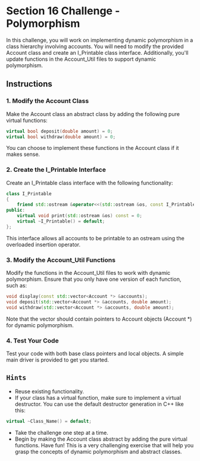 # Section 16 Challenge - Polymorphism
In this challenge, you will work on implementing dynamic polymorphism in a class hierarchy involving accounts. You will need to modify the provided Account class and create an I_Printable class interface. Additionally, you'll update functions in the Account_Util files to support dynamic polymorphism.

## Instructions
### 1. Modify the Account Class
Make the Account class an abstract class by adding the following pure virtual functions:
```cpp
virtual bool deposit(double amount) = 0;
virtual bool withdraw(double amount) = 0;
```
You can choose to implement these functions in the Account class if it makes sense.
### 2. Create the I_Printable Interface
Create an I_Printable class interface with the following functionality:
```cpp
class I_Printable
{
    friend std::ostream &operator<<(std::ostream &os, const I_Printable &obj);
public:
    virtual void print(std::ostream &os) const = 0;
    virtual ~I_Printable() = default;
};
```
This interface allows all accounts to be printable to an ostream using the overloaded insertion operator.
### 3. Modify the Account_Util Functions
Modify the functions in the Account_Util files to work with dynamic polymorphism. Ensure that you only have one version of each function, such as:
```cpp
void display(const std::vector<Account *> &accounts);
void deposit(std::vector<Account *> &accounts, double amount);
void withdraw(std::vector<Account *> &accounts, double amount);
```
Note that the vector should contain pointers to Account objects (Account *) for dynamic polymorphism.
### 4. Test Your Code
Test your code with both base class pointers and local objects. A simple main driver is provided to get you started.
## **`Hints`**
* Reuse existing functionality.
* If your class has a virtual function, make sure to implement a virtual destructor. You can use the default destructor generation in C++ like this:
```cpp 
virtual ~Class_Name() = default; 
```
* Take the challenge one step at a time.
* Begin by making the Account class abstract by adding the pure virtual functions.
Have fun! This is a very challenging exercise that will help you grasp the concepts of dynamic polymorphism and abstract classes.